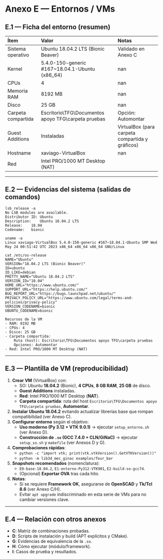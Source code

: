 # Anexo E — Entornos / VMs

## E.1 — Ficha del entorno (resumen)

| Ítem               | Valor                                               | Notas                                           |
|:-------------------|:----------------------------------------------------|:------------------------------------------------|
| Sistema operativo  | Ubuntu 18.04.2 LTS (Bionic Beaver)                  | Validado en Anexo C                             |
| Kernel             | 5.4.0-150-generic #167~18.04.1-Ubuntu (x86_64)      | nan                                             |
| CPUs               | 4                                                   | nan                                             |
| Memoria RAM        | 8192 MB                                             | nan                                             |
| Disco              | 25 GB                                               | nan                                             |
| Carpeta compartida | Escritorio\TFG\Documentos apoyo TFG\carpeta pruebas | Opción: Automontar                              |
| Guest Additions    | Instaladas                                          | VirtualBox (para carpeta compartida y gráficos) |
| Hostname           | xaviago-VirtualBox                                  | nan                                             |
| Red                | Intel PRO/1000 MT Desktop (NAT)                     |                                                 |

---

## E.2 — Evidencias del sistema (salidas de comandos)

```text
lsb_release -a
No LSB modules are available.
Distributor ID:	Ubuntu
Description:	Ubuntu 18.04.2 LTS
Release:	18.04
Codename:	bionic
```
```text
uname -a
Linux xaviago-VirtualBox 5.4.0-150-generic #167~18.04.1-Ubuntu SMP Wed May 24 00:51:42 UTC 2023 x86_64 x86_64 x86_64 GNU/Linux
```
```text
cat /etc/os-release 
NAME="Ubuntu"
VERSION="18.04.2 LTS (Bionic Beaver)"
ID=ubuntu
ID_LIKE=debian
PRETTY_NAME="Ubuntu 18.04.2 LTS"
VERSION_ID="18.04"
HOME_URL="https://www.ubuntu.com/"
SUPPORT_URL="https://help.ubuntu.com/"
BUG_REPORT_URL="https://bugs.launchpad.net/ubuntu/"
PRIVACY_POLICY_URL="https://www.ubuntu.com/legal/terms-and-policies/privacy-policy"
VERSION_CODENAME=bionic
UBUNTU_CODENAME=bionic
```

```text
Recursos de la VM
- RAM: 8192 MB
- CPUs: 4
- Disco: 25 GB
- Carpeta compartida:
	Ruta (host): Escritorio\TFG\Documentos apoyo TFG\carpeta pruebas
	Opciones: Automontar
- Red: Intel PRO/1000 MT Desktop (NAT)
```

---

## E.3 — Plantilla de VM (reproducibilidad)

1. **Crear VM** (VirtualBox) con:
   - SO: Ubuntu **18.04.2** (Bionic), **4 CPUs**, **8 GB RAM**, **25 GB** de disco.
   - **Guest Additions** instaladas.
   - **Red**: Intel PRO/1000 MT Desktop (**NAT**).
   - **Carpeta compartida**: ruta del host `Escritorio\TFG\Documentos apoyo TFG\carpeta pruebas`, **Automontar**.
2. **Instalar Ubuntu 18.04.2** evitando actualizar librerías base que rompan compatibilidad (ver Anexo C).
3. **Configurar entorno** según el objetivo:
   - **Uso moderno (Py 3.12 + VTK 9.0.1)** → ejecutar `setup_entorno.sh` (ver Anexo D).
   - **Construcción de `.so` (GCC 7.4.0 + CLN/GiNaC)** → ejecutar `setup_so.sh` y `makefile` (ver Anexos D y G).
4. **Comprobaciones rápidas**:
   - `python -c "import vtk; print(vtk.vtkVersion().GetVTKVersion())"`
   - `python -m lib3d_mec_ginac examples/four_bar`
5. **Snapshots recomendados** (nomenclatura):
   - `E0-base-18.04.2`, `E1-entorno-Py312-VTK901`, `E2-build-so-gcc74`.
   - (Opcional) **Exportar OVA** tras cada hito.
6. **Notas**:
   - Si se requiere **Framework OK**, asegurarse de **OpenSCAD** y **Tk/Tcl 8.6** (ver Anexo C/H).
   - Evitar `apt upgrade` indiscriminado en esta serie de VMs para no cambiar versiones clave.

---

## E.4 — Relación con otros anexos
- **C**: Matriz de combinaciones probadas.
- **D**: Scripts de instalación y build (APT explícitos y CMake).
- **G**: Evidencias de equivalencia de la `.so`.
- **H**: Cómo ejecutar (módulo/framework).
- **I**: Casos de prueba y resultados.
